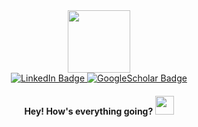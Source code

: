 <div id="header" align="center">
  <img src="https://media.giphy.com/media/lP8xu5t2DLGG045H8F/giphy.gif" width="100"/>
</div>

<div id="badges" align="center">
  <a href="https://www.linkedin.com/in/pradhyumn-bhale/">
    <img src="https://img.shields.io/badge/LinkedIn-blue?style=for-the-badge&logo=linkedin&logoColor=white" alt="LinkedIn Badge"/>
  </a>
  
  <a href="https://scholar.google.com/citations?user=0OBfT6IAAAAJ&hl=en">
    <img src="https://img.shields.io/badge/Google%20Scholar-blue?style=for-the-badge&logo=Google&logoColor=white" alt="GoogleScholar Badge"/>
  </a>
</div>

<div id="counter" align="center">
<img src="https://komarev.com/ghpvc/?username=your-github-username&style=flat-square&color=blue" alt=""/>
</div>

<h4>
<div id="wave" align="center">
Hey! How's everything going?
<img src="https://media.giphy.com/media/hvRJCLFzcasrR4ia7z/giphy.gif" width="30px"/>
</div>
</h4>
